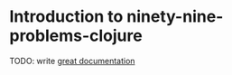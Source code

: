 # Introduction to ninety-nine-problems-clojure

TODO: write [great documentation](http://jacobian.org/writing/what-to-write/)
